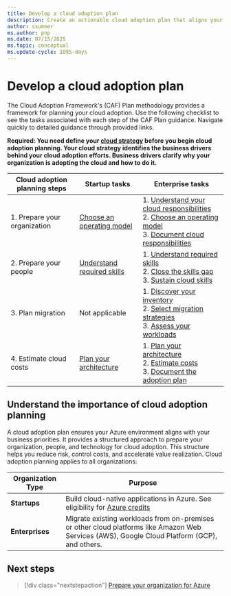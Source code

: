 ```yaml
---
title: Develop a cloud adoption plan
description: Create an actionable cloud adoption plan that aligns your people, processes, and technology with your cloud strategy to ensure successful Azure adoption.
author: ssumner
ms.author: pnp
ms.date: 07/15/2025
ms.topic: conceptual
ms.update-cycle: 1095-days
---
```


# Develop a cloud adoption plan

The Cloud Adoption Framework's (CAF) Plan methodology provides a framework for planning your cloud adoption. Use the following checklist to see the tasks associated with each step of the CAF Plan guidance. Navigate quickly to detailed guidance through provided links.

**Required: You need define your [cloud strategy](../strategy/index.md) before you begin cloud adoption planning. Your cloud strategy identifies the business drivers behind your cloud adoption efforts. Business drivers clarify why your organization is adopting the cloud and how to do it.**

| Cloud adoption planning steps | Startup tasks | Enterprise tasks |
| --- | --- | --- |
| 1. Prepare your organization | [Choose an operating model](./prepare-organization-for-cloud.md#choose-a-cloud-operating-model)  | 1. [Understand your cloud responsibilities](./prepare-organization-for-cloud.md#understand-your-cloud-responsibilities) <br> 2.  [Choose an operating model](./prepare-organization-for-cloud.md#choose-a-cloud-operating-model) <br> 3. [Document cloud responsibilities](./prepare-organization-for-cloud.md#document-cloud-responsibilities) |
| 2. Prepare your people | [Understand required skills](./prepare-people-for-cloud.md#understand-the-cloud-skills-you-need) | 1. [Understand required skills](./prepare-people-for-cloud.md#understand-the-cloud-skills-you-need) <br> 2. [Close the skills gap](./prepare-people-for-cloud.md#close-the-skills-gap) <br> 3. [Sustain cloud skills](./prepare-people-for-cloud.md#sustain-cloud-skills-across-your-organization) |
| 3. Plan migration | Not applicable | 1. [Discover your inventory](./discover-existing-workload-inventory.md) <br> 2. [Select migration strategies](./select-cloud-migration-strategy.md) <br> 3. [Assess your workloads](./assess-workloads-for-cloud-migration.md) |
| 4. Estimate cloud costs | [Plan your architecture](./estimate-total-cost-of-ownership.md#plan-your-azure-architecture) | 1. [Plan your architecture](./estimate-total-cost-of-ownership.md#plan-your-azure-architecture) <br> 2. [Estimate costs](./estimate-total-cost-of-ownership.md#estimate-costs-based-on-architecture) <br> 3. [Document the adoption plan](./estimate-total-cost-of-ownership.md#document-the-cloud-adoption-plan) |

## Understand the importance of cloud adoption planning

A cloud adoption plan ensures your Azure environment aligns with your business priorities. It provides a structured approach to prepare your organization, people, and technology for cloud adoption. This structure helps you reduce risk, control costs, and accelerate value realization. Cloud adoption planning applies to all organizations:

| Organization Type | Purpose |
|-------------------|---------|
| **Startups**      | Build cloud-native applications in Azure. See eligibility for [Azure credits](https://www.microsoft.com/startups) |
| **Enterprises**   | Migrate existing workloads from on-premises or other cloud platforms like Amazon Web Services (AWS), Google Cloud Platform (GCP), and others. |

## Next steps

> [!div class="nextstepaction"]
> [Prepare your organization for Azure](./prepare-organization-for-cloud.md)
